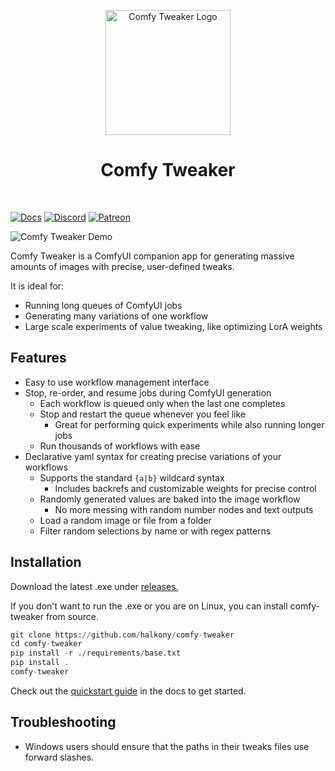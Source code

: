 <div align="center">
<p align="center">
  <img src="https://i.imgur.com/Lhy3ldn.png" alt="Comfy Tweaker Logo" width="200" height="200">
</p>
<h1 align="center">Comfy Tweaker</h1>
<div style="display: flex; gap: 5px; justify-content: center;">
<br>

</div>
</div>

[![Docs][docs-shield]][docs-url]
[![Discord][discord-shield]][discord-url]
[![Patreon][patreon-shield]][patreon-url]

![Comfy Tweaker Demo](https://i.imgur.com/WdGP9cn.gif)


[discord-shield]: https://img.shields.io/discord/895430371972358185?style=flat-square&logo=Discord&label=Discord
[discord-url]: https://discord.gg/d8evRQ2zTK
[patreon-shield]: https://img.shields.io/badge/Patreon-orange?style=flat-square&logo=patreon&logoSize=auto
[patreon-url]:https://patreon.com%/comfytweaker
[docs-shield]: https://img.shields.io/badge/Docs-blue?style=flat-square&logo=gitbook&logoSize=auto
[docs-url]: https://halkony.github.io/comfy-tweaker/


Comfy Tweaker is a ComfyUI companion app for generating massive amounts of images with precise, user-defined tweaks.

It is ideal for:

- Running long queues of ComfyUI jobs
- Generating many variations of one workflow
- Large scale experiments of value tweaking, like optimizing LorA weights

## Features
 - Easy to use workflow management interface
 - Stop, re-order, and resume jobs during ComfyUI generation
    - Each workflow is queued only when the last one completes
    - Stop and restart the queue whenever you feel like
        - Great for performing quick experiments while also running longer jobs
    - Run thousands of workflows with ease
 - Declarative yaml syntax for creating precise variations of your workflows
    - Supports the standard `{a|b}` wildcard syntax
        - Includes backrefs and customizable weights for precise control
    - Randomly generated values are baked into the image workflow
        - No more messing with random number nodes and text outputs
    - Load a random image or file from a folder
    - Filter random selections by name or with regex patterns


## Installation
Download the latest .exe under [releases.](https://github.com/halkony/comfy-tweaker/releases)

If you don't want to run the .exe or you are on Linux, you can install comfy-tweaker from source.
```py
git clone https://github.com/halkony/comfy-tweaker
cd comfy-tweaker
pip install -r ./requirements/base.txt
pip install .
comfy-tweaker
```

Check out the [quickstart guide](https://halkony.github.io/comfy-tweaker/quickstart/) in the docs to get started.

## Troubleshooting
- Windows users should ensure that the paths in their tweaks files use forward slashes.
